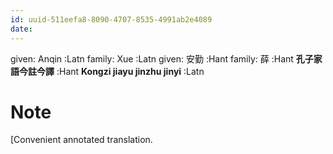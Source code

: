 ```yaml
---
id: uuid-511eefa8-8090-4707-8535-4991ab2e4089
date: 
---
```


given: Anqin  :Latn
family: Xue  :Latn
given: 安勤  :Hant
family: 薛 :Hant
**孔子家語今註今譯** :Hant
**Kongzi jiayu jinzhu jinyi** :Latn
# Note
[Convenient annotated translation.